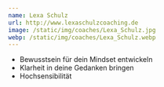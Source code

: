 ```yaml
---
name: Lexa Schulz
url: http://www.lexaschulzcoaching.de
image: /static/img/coaches/Lexa_Schulz.jpg
webp: /static/img/coaches/Lexa_Schulz.webp
---
```


<ul><li>Bewusstsein für dein Mindset entwickeln</li><li>Klarheit in deine Gedanken bringen</li><li>Hochsensibilität</li></ul>